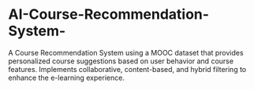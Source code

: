 # AI-Course-Recommendation-System-
A Course Recommendation System using a MOOC dataset that provides personalized course suggestions based on user behavior and course features. Implements collaborative, content-based, and hybrid filtering to enhance the e-learning experience.
